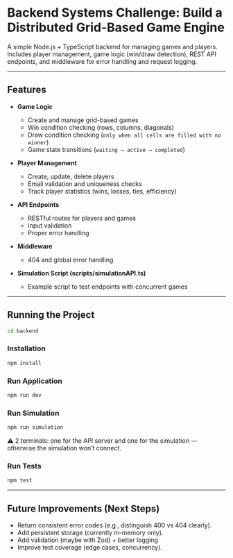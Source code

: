 # Backend Systems Challenge: Build a Distributed Grid-Based Game Engine

A simple Node.js + TypeScript backend for managing games and players.  
Includes player management, game logic (win/draw detection), REST API endpoints, and middleware for error handling and request logging.

---

## Features

- **Game Logic**
  - Create and manage grid-based games
  - Win condition checking (rows, columns, diagonals)
  - Draw condition checking (`only when all cells are filled with no winner`)
  - Game state transitions (`waiting → active → completed`)

- **Player Management**
  - Create, update, delete players
  - Email validation and uniqueness checks
  - Track player statistics (wins, losses, ties, efficiency)

- **API Endpoints**
  - RESTful routes for players and games
  - Input validation
  - Proper error handling

- **Middleware**
  - 404 and global error handling

- **Simulation Script (scripts/simulationAPI.ts)**
  - Example script to test endpoints with concurrent games

---

## Running the Project
```bash
cd backend
```

### Installation
```bash
npm install
```

### Run Application
```bash
npm run dev
```

### Run Simulation
```bash
npm run simulation
```

⚠️ 2 terminals: one for the API server and one for the simulation — otherwise the simulation won’t connect.

### Run Tests
```bash
npm test
```

---

## Future Improvements (Next Steps)
- Return consistent error codes (e.g., distinguish 400 vs 404 clearly).
- Add persistent storage (currently in-memory only).
- Add validation (maybe with Zod) + better logging
- Improve test coverage (edge cases, concurrency).

